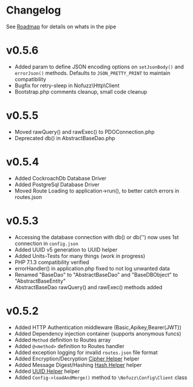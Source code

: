 # Changelog
See [Roadmap](roadmap.md) for details on whats in the pipe

# v0.5.6
* Added param to define JSON encoding options on `setJsonBody()` and `errorJson()` methods. Defaults to `JSON_PRETTY_PRINT` to maintain compatibility
* Bugfix for retry-sleep in Nofuzz\Http\Client
* Bootstrap.php comments cleanup, small code cleanup

# v0.5.5
* Moved rawQuery() and rawExec() to PDOConnection.php
* Deprecated db() in AbstractBaseDao.php

# v0.5.4
* Added CockroachDb Database Driver
* Added PostgreSql Database Driver
* Moved Route Loading to application->run(), to better catch errors in routes.json

# v0.5.3
* Accessing the database connection with db() or db('') now uses 1st connection in `config.json`
* Added UUID v5 generation to UUID helper
* Added Units-Tests for many things (work in progress)
* PHP 7.1.3 compatibility verified
* errorHandler() in application.php fixed to not log unwanted data
* Renamed "BaseDao" to "AbstractBaseDao" and "BaseDBObject" to "AbstractBaseEntity" 
* AbstractBaseDao rawQuery() and rawExec() methods added

# v0.5.2
* Added HTTP Authentication middleware (Basic,Apikey,Bearer(JWT))
* Added Dependency injection container (supports anonymous funcs)
* Added `Method` definition to Routes array
* Added `@<method>` definition to Routes handler
* Added exception logging for invalid `routes.json` file format
* Added Encryption/Decryption [Cipher Helper](src/Helpers/Cipher.php) helper
* Added Message Digest/Hashing [Hash Helper](src/Helpers/Hash.php) helper
* Added [UUID Helper](src/Helpers/UUID.php) helper
* Added `Config->loadAndMerge()` method to `\Nofuzz\Config\Client` class
